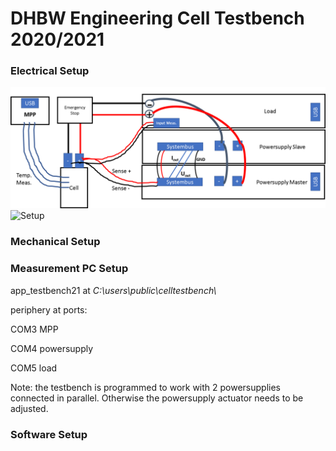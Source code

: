 # DHBW Engineering Cell Testbench 2020/2021
### Electrical Setup
![Setup](./doc/Setup.png)
![Setup](https://user-images.githubusercontent.com/86600252/137881238-b8a2c2a9-d918-48a8-a6f4-54cb1d1c4b0c.png)
### Mechanical Setup
### Measurement PC Setup
app_testbench21 at _C:\\users\\public\\celltestbench\\_

periphery at ports: 

COM3 MPP

COM4 powersupply

COM5 load

Note: the testbench is programmed to work with 2 powersupplies connected in parallel. Otherwise the powersupply actuator needs to be adjusted.
### Software Setup
